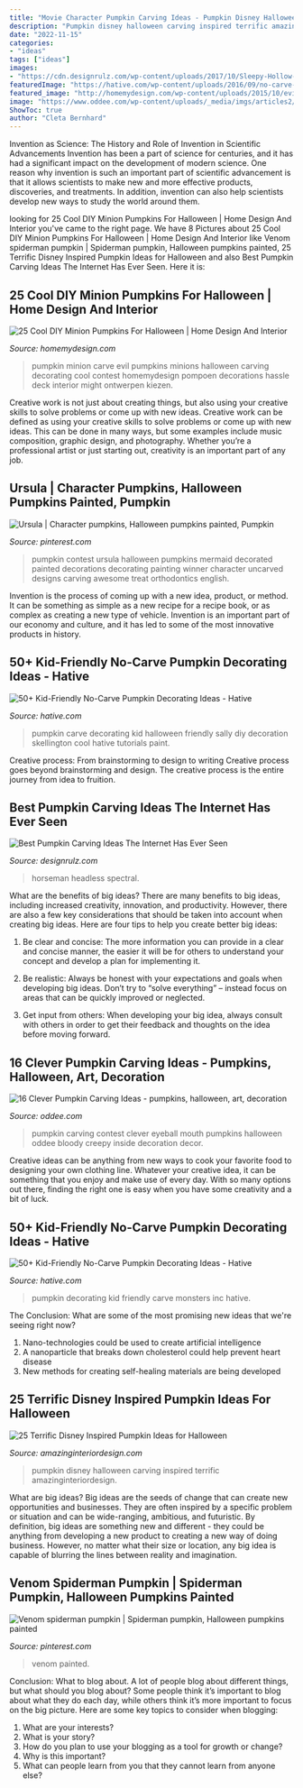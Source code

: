 ```yaml
---
title: "Movie Character Pumpkin Carving Ideas - Pumpkin Disney Halloween Carving Inspired Terrific Amazinginteriordesign"
description: "Pumpkin disney halloween carving inspired terrific amazinginteriordesign"
date: "2022-11-15"
categories:
- "ideas"
tags: ["ideas"]
images:
- "https://cdn.designrulz.com/wp-content/uploads/2017/10/Sleepy-Hollow-Halloweeen-Pumpkin-2.jpg"
featuredImage: "https://hative.com/wp-content/uploads/2016/09/no-carve-pumpkin-kids/3-no-carve-pumpkin-decorating.jpg"
featured_image: "http://homemydesign.com/wp-content/uploads/2015/10/evil-minion-no-carve-pumpkin.jpg"
image: "https://www.oddee.com/wp-content/uploads/_media/imgs/articles2/a99484_05-contest-winners.jpg"
ShowToc: true
author: "Cleta Bernhard"
---
```



Invention as Science: The History and Role of Invention in Scientific Advancements
Invention has been a part of science for centuries, and it has had a significant impact on the development of modern science. One reason why invention is such an important part of scientific advancement is that it allows scientists to make new and more effective products, discoveries, and treatments. In addition, invention can also help scientists develop new ways to study the world around them.

	

		
looking for 25 Cool DIY Minion Pumpkins For Halloween | Home Design And Interior you've came to the right page. We have 8 Pictures about 25 Cool DIY Minion Pumpkins For Halloween | Home Design And Interior like Venom spiderman pumpkin | Spiderman pumpkin, Halloween pumpkins painted, 25 Terrific Disney Inspired Pumpkin Ideas for Halloween and also Best Pumpkin Carving Ideas The Internet Has Ever Seen. Here it is:
		
    
## 25 Cool DIY Minion Pumpkins For Halloween | Home Design And Interior

<img loading=lazy src="http://homemydesign.com/wp-content/uploads/2015/10/evil-minion-no-carve-pumpkin.jpg" onerror="this.onerror=null;this.src='https://tse4.mm.bing.net/th?id=OIP.8UGnYC_PHgE2Ked2-_fN-QHaJ4&amp;pid=15.1';" alt="25 Cool DIY Minion Pumpkins For Halloween | Home Design And Interior">

_Source: homemydesign.com_

>pumpkin minion carve evil pumpkins minions halloween carving decorating cool contest homemydesign pompoen decorations hassle deck interior might ontwerpen kiezen. 

	

Creative work is not just about creating things, but also using your creative skills to solve problems or come up with new ideas.
Creative work can be defined as using your creative skills to solve problems or come up with new ideas. This can be done in many ways, but some examples include music composition, graphic design, and photography. Whether you’re a professional artist or just starting out, creativity is an important part of any job.

    
## Ursula | Character Pumpkins, Halloween Pumpkins Painted, Pumpkin

<img loading=lazy src="https://i.pinimg.com/736x/37/9b/09/379b090726841340d4e4f67b16e4fedf--pumpkin-contest-pumpkin-ideas.jpg" onerror="this.onerror=null;this.src='https://tse4.mm.bing.net/th?id=OIP.JFJpHzlSKvxuCxlL6X7OugHaJI&amp;pid=15.1';" alt="Ursula | Character pumpkins, Halloween pumpkins painted, Pumpkin">

_Source: pinterest.com_

>pumpkin contest ursula halloween pumpkins mermaid decorated painted decorations decorating painting winner character uncarved designs carving awesome treat orthodontics english. 

	

Invention is the process of coming up with a new idea, product, or method. It can be something as simple as a new recipe for a recipe book, or as complex as creating a new type of vehicle. Invention is an important part of our economy and culture, and it has led to some of the most innovative products in history.

    
## 50+ Kid-Friendly No-Carve Pumpkin Decorating Ideas - Hative

<img loading=lazy src="https://hative.com/wp-content/uploads/2016/09/no-carve-pumpkin-kids/2-no-carve-pumpkin-decorating.jpg" onerror="this.onerror=null;this.src='https://tse3.mm.bing.net/th?id=OIP.mRVDbm7RejBRrg9kusctsAHaR6&amp;pid=15.1';" alt="50+ Kid-Friendly No-Carve Pumpkin Decorating Ideas - Hative">

_Source: hative.com_

>pumpkin carve decorating kid halloween friendly sally diy decoration skellington cool hative tutorials paint. 

	

Creative process: From brainstorming to design to writing
Creative process goes beyond brainstorming and design. The creative process is the entire journey from idea to fruition.

    
## Best Pumpkin Carving Ideas The Internet Has Ever Seen

<img loading=lazy src="https://cdn.designrulz.com/wp-content/uploads/2017/10/Sleepy-Hollow-Halloweeen-Pumpkin-2.jpg" onerror="this.onerror=null;this.src='https://tse4.mm.bing.net/th?id=OIP.B8F7Qm7TbtSdviZpn5c0VgHaLH&amp;pid=15.1';" alt="Best Pumpkin Carving Ideas The Internet Has Ever Seen">

_Source: designrulz.com_

>horseman headless spectral. 

	

What are the benefits of big ideas?
There are many benefits to big ideas, including increased creativity, innovation, and productivity. However, there are also a few key considerations that should be taken into account when creating big ideas. Here are four tips to help you create better big ideas:
1. Be clear and concise: The more information you can provide in a clear and concise manner, the easier it will be for others to understand your concept and develop a plan for implementing it.

2. Be realistic: Always be honest with your expectations and goals when developing big ideas. Don’t try to “solve everything” – instead focus on areas that can be quickly improved or neglected.

3. Get input from others: When developing your big idea, always consult with others in order to get their feedback and thoughts on the idea before moving forward.

    
## 16 Clever Pumpkin Carving Ideas - Pumpkins, Halloween, Art, Decoration

<img loading=lazy src="https://www.oddee.com/wp-content/uploads/_media/imgs/articles2/a99484_05-contest-winners.jpg" onerror="this.onerror=null;this.src='https://tse1.mm.bing.net/th?id=OIP.QaK3Xhud1nzTAjHK5S8DagHaI4&amp;pid=15.1';" alt="16 Clever Pumpkin Carving Ideas - pumpkins, halloween, art, decoration">

_Source: oddee.com_

>pumpkin carving contest clever eyeball mouth pumpkins halloween oddee bloody creepy inside decoration decor. 

	

Creative ideas can be anything from new ways to cook your favorite food to designing your own clothing line. Whatever your creative idea, it can be something that you enjoy and make use of every day. With so many options out there, finding the right one is easy when you have some creativity and a bit of luck.

    
## 50+ Kid-Friendly No-Carve Pumpkin Decorating Ideas - Hative

<img loading=lazy src="https://hative.com/wp-content/uploads/2016/09/no-carve-pumpkin-kids/3-no-carve-pumpkin-decorating.jpg" onerror="this.onerror=null;this.src='https://tse2.mm.bing.net/th?id=OIP.7a6vwpzHOxWWYTI-Oq8xvwHaJ4&amp;pid=15.1';" alt="50+ Kid-Friendly No-Carve Pumpkin Decorating Ideas - Hative">

_Source: hative.com_

>pumpkin decorating kid friendly carve monsters inc hative. 

	

The Conclusion: What are some of the most promising new ideas that we're seeing right now?
1. Nano-technologies could be used to create artificial intelligence
2. A nanoparticle that breaks down cholesterol could help prevent heart disease
3. New methods for creating self-healing materials are being developed

    
## 25 Terrific Disney Inspired Pumpkin Ideas For Halloween

<img loading=lazy src="http://www.amazinginteriordesign.com/wp-content/uploads/2014/10/fi3.jpg" onerror="this.onerror=null;this.src='https://tse4.mm.bing.net/th?id=OIP.VMy3Bqi6jTBvAzUbRZp4_wHaF-&amp;pid=15.1';" alt="25 Terrific Disney Inspired Pumpkin Ideas for Halloween">

_Source: amazinginteriordesign.com_

>pumpkin disney halloween carving inspired terrific amazinginteriordesign. 

	

What are big ideas?
Big ideas are the seeds of change that can create new opportunities and businesses. They are often inspired by a specific problem or situation and can be wide-ranging, ambitious, and futuristic. By definition, big ideas are something new and different - they could be anything from developing a new product to creating a new way of doing business. However, no matter what their size or location, any big idea is capable of blurring the lines between reality and imagination.

    
## Venom Spiderman Pumpkin | Spiderman Pumpkin, Halloween Pumpkins Painted

<img loading=lazy src="https://i.pinimg.com/736x/1c/0a/5e/1c0a5e67878ef94965a4514c94afe525.jpg" onerror="this.onerror=null;this.src='https://tse2.mm.bing.net/th?id=OIP.zywaXo7B8pCA0MlKp382AgHaPP&amp;pid=15.1';" alt="Venom spiderman pumpkin | Spiderman pumpkin, Halloween pumpkins painted">

_Source: pinterest.com_

>venom painted. 

	

Conclusion: What to blog about.
A lot of people blog about different things, but what should you blog about? Some people think it’s important to blog about what they do each day, while others think it’s more important to focus on the big picture. Here are some key topics to consider when blogging:
1. What are your interests? 
2. What is your story? 
3. How do you plan to use your blogging as a tool for growth or change? 
4. Why is this important? 
5. What can people learn from you that they cannot learn from anyone else?


